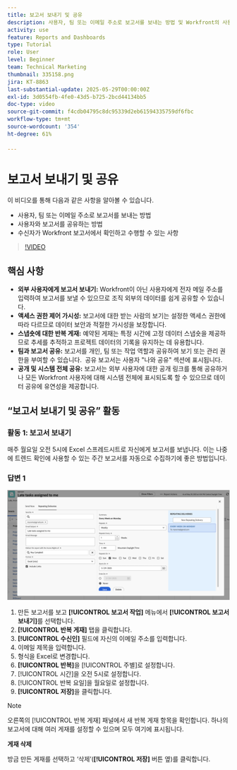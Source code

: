 ```yaml
---
title: 보고서 보내기 및 공유
description: 사용자, 팀 또는 이메일 주소로 보고서를 보내는 방법 및 Workfront의 사용자와 보고서를 공유하는 방법을 알아봅니다.
activity: use
feature: Reports and Dashboards
type: Tutorial
role: User
level: Beginner
team: Technical Marketing
thumbnail: 335158.png
jira: KT-8863
last-substantial-update: 2025-05-29T00:00:00Z
exl-id: 3d0554fb-4fe0-43d5-b725-2bcd44134bb5
doc-type: video
source-git-commit: f4cdb04795c8dc95339d2eb61594335759df6fbc
workflow-type: tm+mt
source-wordcount: '354'
ht-degree: 61%

---
```


# 보고서 보내기 및 공유

이 비디오를 통해 다음과 같은 사항을 알아볼 수 있습니다.

* 사용자, 팀 또는 이메일 주소로 보고서를 보내는 방법
* 사용자와 보고서를 공유하는 방법
* 수신자가 Workfront 보고서에서 확인하고 수행할 수 있는 사항

>[!VIDEO](https://video.tv.adobe.com/v/3447819/?quality=12&learn=on&captions=kor)

## 핵심 사항

* **외부 사용자에게 보고서 보내기:** Workfront이 아닌 사용자에게 전자 메일 주소를 입력하여 보고서를 보낼 수 있으므로 조직 외부의 데이터를 쉽게 공유할 수 있습니다. &#x200B;
* **액세스 권한 제어 가시성:** 보고서에 대한 받는 사람의 보기는 설정한 액세스 권한에 따라 다르므로 데이터 보안과 적절한 가시성을 보장합니다. &#x200B;
* **스냅숏에 대한 반복 게재:** 예약된 게재는 특정 시간에 고정 데이터 스냅숏을 제공하므로 추세를 추적하고 프로젝트 데이터의 기록을 유지하는 데 유용합니다. &#x200B;
* **팀과 보고서 공유:** 보고서를 개인, 팀 또는 작업 역할과 공유하여 보기 또는 관리 권한을 부여할 수 있습니다. &#x200B; 공유 보고서는 사용자 &quot;나와 공유&quot; 섹션에 표시됩니다. &#x200B;
* **공개 및 시스템 전체 공유:** 보고서는 외부 사용자에 대한 공개 링크를 통해 공유하거나 모든 Workfront 사용자에 대해 시스템 전체에 표시되도록 할 수 있으므로 데이터 공유에 유연성을 제공합니다.


## “보고서 보내기 및 공유” 활동

### 활동 1: 보고서 보내기

매주 월요일 오전 5시에 Excel 스프레드시트로 자신에게 보고서를 보냅니다. 이는 나중에 트렌드 확인에 사용할 수 있는 주간 보고서를 자동으로 수집하기에 좋은 방법입니다.

### 답변 1

![반복 보고서 게재를 설정하는 화면의 이미지](assets/send-a-report.png)

1. 만든 보고서를 보고 **[!UICONTROL 보고서 작업]** 메뉴에서 **[!UICONTROL 보고서 보내기]**&#x200B;를 선택합니다.
1. **[!UICONTROL 반복 게재]** 탭을 클릭합니다.
1. **[!UICONTROL 수신인]** 필드에 자신의 이메일 주소를 입력합니다.
1. 이메일 제목을 입력합니다.
1. 형식을 Excel로 변경합니다.
1. **[!UICONTROL 반복]**&#x200B;을 [!UICONTROL 주별]로 설정합니다.
1. [!UICONTROL 시간]을 오전 5시로 설정합니다.
1. [!UICONTROL 반복 요일]을 월요일로 설정합니다.
1. **[!UICONTROL 저장]**&#x200B;을 클릭합니다.

>[!NOTE]
>
>오른쪽의 [!UICONTROL 반복 게재] 패널에서 새 반복 게재 항목을 확인합니다. 하나의 보고서에 대해 여러 게재를 설정할 수 있으며 모두 여기에 표시됩니다.

**게재 삭제**

방금 만든 게재를 선택하고 ‘삭제’(**[!UICONTROL 저장]** 버튼 옆)를 클릭합니다.
